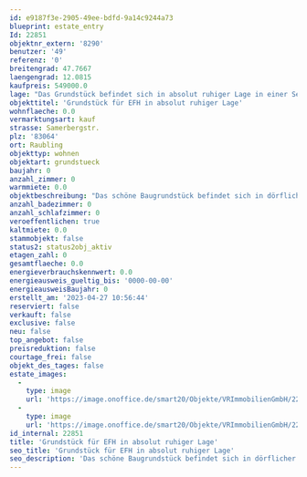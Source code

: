 ```yaml
---
id: e9187f3e-2905-49ee-bdfd-9a14c9244a73
blueprint: estate_entry
Id: 22851
objektnr_extern: '8290'
benutzer: '49'
referenz: '0'
breitengrad: 47.7667
laengengrad: 12.0815
kaufpreis: 549000.0
lage: "Das Grundstück befindet sich in absolut ruhiger Lage in einer Seitenstraße.\r\n\r\nDie Gemeinde Raubling ist mittlerweile auf fast 12.000 Einwohner angewachsen und somit die fünftgrößte Gemeinde im Landkreis Rosenheim.\r\nHier werden den Bürgern zahlreiche Einrichtungen angeboten: Kinderspielplätze und Kindergärten in allen Ortsteilen, vier Grundschulen, eine Hauptschule, ein neusprachlich und naturwissenschaftlich- technologisches Gymnasium, die gemeindliche Volkshochschule und Bücherei, betreutes Wohnen zu Hause und Seniorentreffs erhalten den Wohnort Raubling für jede Generation lebenswert.\r\nGroßholzhausen verfügt außerdem über eine ganze Reihe von Freizeitangeboten. Sport- und Freizeitanlagen, ein großzügig angelegtes Freischwimmbad, der Reischenharter See in naher Umgebung, zahlreiche weitere Natur- und Baggerseen sowie unbegrenzte Rad- und Wandermöglichkeiten."
objekttitel: 'Grundstück für EFH in absolut ruhiger Lage'
wohnflaeche: 0.0
vermarktungsart: kauf
strasse: Samerbergstr.
plz: '83064'
ort: Raubling
objekttyp: wohnen
objektart: grundstueck
baujahr: 0
anzahl_zimmer: 0
warmmiete: 0.0
objektbeschreibung: "Das schöne Baugrundstück befindet sich in dörflicher Umgebung in Großholzhausen in der Gemeinde Raubling und ist geeignet für die Bebauung mit einem Einfamilienhaus.\r\n\r\nDas Baurecht für dieses Grundstück richtet sich nach §34 BauGB.\r\n\r\nZugunsten dieses Grundstücks ist an der Ostseite des südlich gelegenen Grundstücks ein Geh- und Fahrtrecht eingetragen."
anzahl_badezimmer: 0
anzahl_schlafzimmer: 0
veroeffentlichen: true
kaltmiete: 0.0
stammobjekt: false
status2: status2obj_aktiv
etagen_zahl: 0
gesamtflaeche: 0.0
energieverbrauchskennwert: 0.0
energieausweis_gueltig_bis: '0000-00-00'
energieausweisBaujahr: 0
erstellt_am: '2023-04-27 10:56:44'
reserviert: false
verkauft: false
exclusive: false
neu: false
top_angebot: false
preisreduktion: false
courtage_frei: false
objekt_des_tages: false
estate_images:
  -
    type: image
    url: 'https://image.onoffice.de/smart20/Objekte/VRImmobilienGmbH/22851/89015448-332c-41e0-83ef-ca1d8e2e71a3.jpg'
  -
    type: image
    url: 'https://image.onoffice.de/smart20/Objekte/VRImmobilienGmbH/22851/d8023ce0-daf9-4023-8e36-63b876cd3210.jpg'
id_internal: 22851
title: 'Grundstück für EFH in absolut ruhiger Lage'
seo_title: 'Grundstück für EFH in absolut ruhiger Lage'
seo_description: 'Das schöne Baugrundstück befindet sich in dörflicher Umgebung in Großholzhausen in der Gemeinde Raubling und ist geeignet für die Bebauung mit einem Einfam'
---
```

